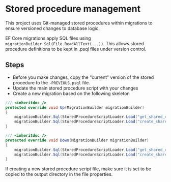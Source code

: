 # Stored procedure management

This project uses Git-managed stored procedures within migrations to ensure versioned changes to database logic.

EF Core migrations apply SQL files using `migrationBuilder.Sql(File.ReadAllText(...))`.
This allows stored procedure definitions to be kept in .psql files under version control.

## Steps

- Before you make changes, copy the "current" version of the stored procedure to the `-PREVIOUS.psql` file.
- Update the main stored procedure script with your changes
- Create a new migration based on the following skeleton

```csharp
/// <inheritdoc />
protected override void Up(MigrationBuilder migrationBuilder)
{
    migrationBuilder.Sql(StoredProcedureScriptLoader.Load("get_shared_consent_details.psql"));
    migrationBuilder.Sql(StoredProcedureScriptLoader.Load("create_shared_consent_snapshot.psql"));
}

/// <inheritdoc />
protected override void Down(MigrationBuilder migrationBuilder)
{
    migrationBuilder.Sql(StoredProcedureScriptLoader.Load("get_shared_consent_details-PREVIOUS.psql"));
    migrationBuilder.Sql(StoredProcedureScriptLoader.Load("create_shared_consent_snapshot-PREVIOUS.psql"));
}
```

If creating a new stored procedure script file, make sure it is set to be copied to the output directory in the file properties.